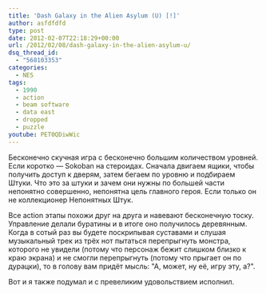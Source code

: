 ```yaml
---
title: 'Dash Galaxy in the Alien Asylum (U) [!]'
author: asfdfdfd
type: post
date: 2012-02-07T22:18:29+00:00
url: /2012/02/08/dash-galaxy-in-the-alien-asylum-u/
dsq_thread_id:
  - "568103353"
categories:
  - NES
tags:
  - 1990
  - action
  - beam software
  - data east
  - dropped
  - puzzle
youtube: PET0QDiwWic
---
```

Бесконечно скучная игра с бесконечно большим количеством уровней. Если коротко — Sokoban на стероидах. Сначала двигаем ящики, чтобы получить доступ к дверям, затем бегаем по уровню и подбираем Штуки. Что это за штуки и зачем они нужны по большей части непонятно совершенно, непонятна цель главного героя. Если только он не коллекционер Непонятных Штук.

<!--more-->

Все action этапы похожи друг на друга и навевают бесконечную тоску. Управление делали буратины и в итоге оно получилось деревянным. Когда в сотый раз вы будете поскрипывая суставами и слушая музыкальный трек из трёх нот пытаться перепрыгнуть монстра, которого не увидели (потому что персонаж бежит слишком близко к краю экрана) и не смогли перепрыгнуть (потому что прыгает он по дурацки), то в голову вам придёт мысль: "А, может, ну её, игру эту, а?".

Вот и я также подумал и с превеликим удовольствием исполнил.